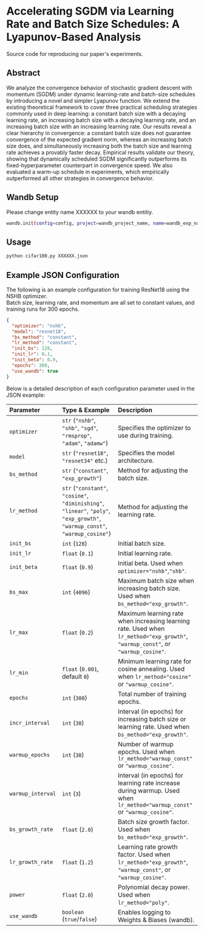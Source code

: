 # Accelerating SGDM via Learning Rate and Batch Size Schedules: A Lyapunov-Based Analysis
Source code for reproducing our paper's experiments.

## Abstract
We analyze the convergence behavior of stochastic gradient descent with momentum (SGDM) under dynamic learning-rate and batch-size schedules by introducing a novel and simpler Lyapunov function. We extend the existing theoretical framework to cover three practical scheduling strategies commonly used in deep learning: a constant batch size with a decaying learning rate, an increasing batch size with a decaying learning rate, and an increasing batch size with an increasing learning rate. Our results reveal a clear hierarchy in convergence: a constant batch size does not guarantee convergence of the expected gradient norm, whereas an increasing batch size does, and simultaneously increasing both the batch size and learning rate achieves a provably faster decay. Empirical results validate our theory, showing that dynamically scheduled SGDM significantly outperforms its fixed-hyperparameter counterpart in convergence speed. We also evaluated a warm-up schedule in experiments, which empirically outperformed all other strategies in convergence behavior.

## Wandb Setup
Please change entity name XXXXXX to your wandb entitiy.
```bash
wandb.init(config=config, project=wandb_project_name, name=wandb_exp_name, entity="XXXXXX")
```

## Usage
```bash
python cifar100.py XXXXXX.json
```

## Example JSON Configuration

The following is an example configuration for training ResNet18 using the NSHB optimizer.  
Batch size, learning rate, and momentum are all set to constant values, and training runs for 300 epochs.

```json
{
  "optimizer": "nshb",
  "model": "resnet18",
  "bs_method": "constant",
  "lr_method": "constant",
  "init_bs": 128,
  "init_lr": 0.1,
  "init_beta": 0.9,
  "epochs": 300,
  "use_wandb": true
}
```

Below is a detailed description of each configuration parameter used in the JSON example:

| Parameter | Type & Example | Description |
| :- | :- | :- |
| `optimizer` | `str` (`"nshb"`, `"shb"`, `"sgd"`, `"rmsprop"`, `"adam"`, `"adamw"`) | Specifies the optimizer to use during training. |
| `model` | `str` (`"resnet18"`, `"resnet34"` etc.) | Specifies the model architecture. |
| `bs_method` | `str` (`"constant"`, `"exp_growth"`) | Method for adjusting the batch size. |
| `lr_method` | `str` (`"constant"`, `"cosine"`, `"diminishing"`,<br>`"linear"`, `"poly"`, `"exp_growth"`,<br>`"warmup_const"`, `"warmup_cosine"`) | Method for adjusting the learning rate. |
| `init_bs` | `int` (`128`) | Initial batch size. |
| `init_lr` | `float` (`0.1`) | Initial learning rate. |
| `init_beta` | `float` (`0.9`) | Initial beta. Used when `optimizer="nshb"`,`"shb"`. |
| `bs_max` | `int` (`4096`) | Maximum batch size when increasing batch size. Used when `bs_method="exp_growth"`. |
| `lr_max` | `float` (`0.2`) | Maximum learning rate when increasing learning rate. Used when `lr_method="exp_growth"`,<br>`"warmup_const"`, or `"warmup_cosine"`. |
| `lr_min` | `float` (`0.001`, default `0`) | Minimum learning rate for cosine annealing. Used when `lr_method="cosine"` or `"warmup_cosine"`. |
| `epochs` | `int` (`300`) | Total number of training epochs. |
| `incr_interval` | `int` (`30`) | Interval (in epochs) for increasing batch size or learning rate. Used when `bs_method="exp_growth"`. |
| `warmup_epochs` | `int` (`30`) | Number of warmup epochs. Used when `lr_method="warmup_const"` or `"warmup_cosine"`. |
| `warmup_interval` | `int` (`3`) | Interval (in epochs) for learning rate increase during warmup. Used when `lr_method="warmup_const"` or `"warmup_cosine"`. |
| `bs_growth_rate` | `float` (`2.0`) | Batch size growth factor. Used when `bs_method="exp_growth"`. |
| `lr_growth_rate` | `float` (`1.2`) | Learning rate growth factor. Used when `lr_method="exp_growth"`, `"warmup_const"`, or `"warmup_cosine"`. |
| `power` | `float` (`2.0`) | Polynomial decay power. Used when `lr_method="poly"`. |
| `use_wandb` | `boolean` (`true`/`false`) | Enables logging to Weights & Biases (wandb). |


